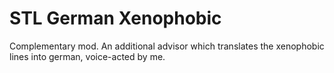 # STL German Xenophobic
 
Complementary mod. An additional advisor which translates the xenophobic lines into german, voice-acted by me. 

